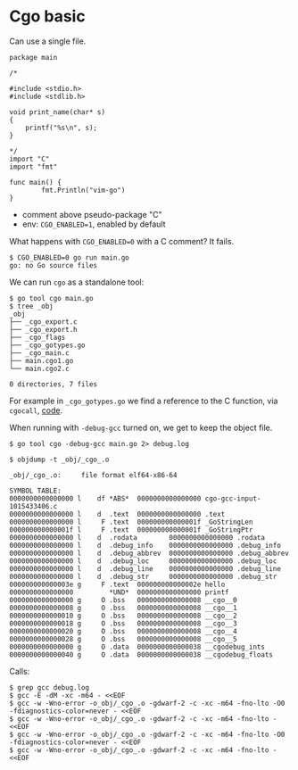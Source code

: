 # Cgo basic

Can use a single file.

```
package main

/*

#include <stdio.h>
#include <stdlib.h>

void print_name(char* s)
{
    printf("%s\n", s);
}

*/
import "C"
import "fmt"

func main() {
        fmt.Println("vim-go")
}
```

* comment above pseudo-package "C"
* env: `CGO_ENABLED=1`, enabled by default

What happens with `CGO_ENABLED=0` with a C comment? It fails.

```
$ CGO_ENABLED=0 go run main.go
go: no Go source files
```

We can run `cgo` as a standalone tool:

```
$ go tool cgo main.go
$ tree _obj
_obj
├── _cgo_export.c
├── _cgo_export.h
├── _cgo_flags
├── _cgo_gotypes.go
├── _cgo_main.c
├── main.cgo1.go
└── main.cgo2.c

0 directories, 7 files
```

For example in `_cgo_gotypes.go` we find a reference to the C function, via `cgocall`, [code](https://github.com/golang/go/blob/f57f02fcd519a86683c47a444e0e24a086fea8e0/src/runtime/cgocall.go#L117-L200).

When running with `-debug-gcc` turned on, we get to keep the object file.

```
$ go tool cgo -debug-gcc main.go 2> debug.log
```

```
$ objdump -t _obj/_cgo_.o

_obj/_cgo_.o:     file format elf64-x86-64

SYMBOL TABLE:
0000000000000000 l    df *ABS*  0000000000000000 cgo-gcc-input-1015433406.c
0000000000000000 l    d  .text  0000000000000000 .text
0000000000000000 l     F .text  000000000000001f _GoStringLen
000000000000001f l     F .text  000000000000001f _GoStringPtr
0000000000000000 l    d  .rodata        0000000000000000 .rodata
0000000000000000 l    d  .debug_info    0000000000000000 .debug_info
0000000000000000 l    d  .debug_abbrev  0000000000000000 .debug_abbrev
0000000000000000 l    d  .debug_loc     0000000000000000 .debug_loc
0000000000000000 l    d  .debug_line    0000000000000000 .debug_line
0000000000000000 l    d  .debug_str     0000000000000000 .debug_str
000000000000003e g     F .text  000000000000002e hello
0000000000000000         *UND*  0000000000000000 printf
0000000000000000 g     O .bss   0000000000000008 __cgo__0
0000000000000008 g     O .bss   0000000000000008 __cgo__1
0000000000000010 g     O .bss   0000000000000008 __cgo__2
0000000000000018 g     O .bss   0000000000000008 __cgo__3
0000000000000020 g     O .bss   0000000000000008 __cgo__4
0000000000000028 g     O .bss   0000000000000008 __cgo__5
0000000000000000 g     O .data  0000000000000038 __cgodebug_ints
0000000000000040 g     O .data  0000000000000038 __cgodebug_floats
```

Calls:

```
$ grep gcc debug.log
$ gcc -E -dM -xc -m64 - <<EOF
$ gcc -w -Wno-error -o_obj/_cgo_.o -gdwarf-2 -c -xc -m64 -fno-lto -O0 -fdiagnostics-color=never - <<EOF
$ gcc -w -Wno-error -o_obj/_cgo_.o -gdwarf-2 -c -xc -m64 -fno-lto - <<EOF
$ gcc -w -Wno-error -o_obj/_cgo_.o -gdwarf-2 -c -xc -m64 -fno-lto -O0 -fdiagnostics-color=never - <<EOF
$ gcc -w -Wno-error -o_obj/_cgo_.o -gdwarf-2 -c -xc -m64 -fno-lto - <<EOF
```


